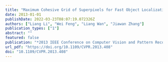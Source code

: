 ```yaml
---
title: "Maximum Cohesive Grid of Superpixels for Fast Object Localization"
date: 2013-01-01
publishDate: 2022-03-23T08:07:19.072326Z
authors: ["Liang Li", "Wei Feng", "Liang Wan", "Jiawan Zhang"]
publication_types: ["1"]
abstract: ""
featured: false
publication: "*2013 IEEE Conference on Computer Vision and Pattern Recognition, Portland, OR, USA, June 23-28, 2013*"
url_pdf: "https://doi.org/10.1109/CVPR.2013.408"
doi: "10.1109/CVPR.2013.408"
---
```


